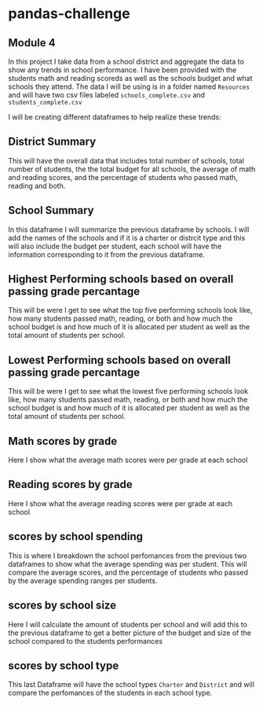 # pandas-challenge

## Module 4 

In this project I take data from a school district and aggregate the data to show any trends in school performance. I have been provided with the students math and reading scoreds as well as the schools budget and what schools they attend. The data I will be using is in a folder named `Resources` and will have two csv files labeled `schools_complete.csv` and `students_complete.csv` 

I will be creating different dataframes to help realize these trends:


## District Summary 

This will have the overall data that includes total number of schools, total number of students, the the total budget for all schools, the average of math and reading scores, and the percentage of students who passed math, reading and both.

## School Summary 

In this dataframe I will summarize the previous dataframe by schools. I will add the names of the schools and if it is a charter or distrcit type and this will also include the budget per student, each school will have the information corresponding to it from the previous dataframe.

## Highest Performing schools based on overall passing grade percantage

This will be were I get to see what the top five performing schools look like, how many students passed math, reading, or both and how much the school budget is and how much of it is allocated per student as well as the total amount of students per school.

## Lowest Performing schools based on overall passing grade percantage

This will be were I get to see what the lowest five performing schools look like, how many students passed math, reading, or both and how much the school budget is and how much of it is allocated per student as well as the total amount of students per school.

## Math scores by grade

Here I show what the average math scores were per grade at each school

## Reading scores by grade 

Here I show what the average reading scores were per grade at each school

## scores by school spending 

This is where I breakdown the school perfomances from the previous two dataframes to show what the average  spending was per student. This will compare the average scores, and the percentage of students who passed by the average spending ranges per students.

## scores by school size 

Here I will calculate the amount of students per school and will add this to the previous dataframe to get a better picture of the budget and size of the school compared to the students performances

## scores by school type 

This last Dataframe will have the school types `Charter` and `District` and will compare the perfomances of the students in each school type.


